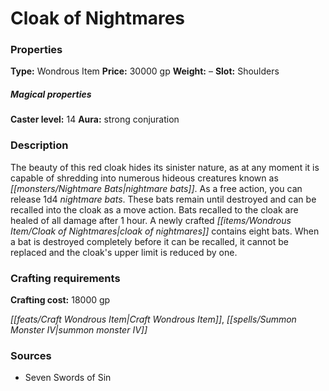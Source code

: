 ﻿---
Title: "Cloak of Nightmares"
Type: "Wondrous Item"
Price: "30000 gp"
Weight: "–"
Slot: "Shoulders"
Caster level: "14"
Aura: "strong conjuration"
Description: |
  "The beauty of this red cloak hides its sinister nature, as at any moment it is capable of shredding into numerous hideous creatures known as nightmare bats. As a free action, you can release 1d4 nightmare bats. These bats remain until destroyed and can be recalled into the cloak as a move action. Bats recalled to the cloak are healed of all damage after 1 hour. A newly crafted _cloak of nightmares_ contains eight bats. When a bat is destroyed completely before it can be recalled, it cannot be replaced and the cloak's upper limit is reduced by one."
Crafting cost: "18000 gp"
Sources: "['Seven Swords of Sin']"
---

# Cloak of Nightmares

### Properties

**Type:** Wondrous Item **Price:** 30000 gp **Weight:** – **Slot:** Shoulders

##### Magical properties

**Caster level:** 14 **Aura:** strong conjuration

### Description

The beauty of this red cloak hides its sinister nature, as at any moment it is capable of shredding into numerous hideous creatures known as _[[monsters/Nightmare Bats|nightmare bats]]_. As a free action, you can release 1d4 _nightmare bats_. These bats remain until destroyed and can be recalled into the cloak as a move action. Bats recalled to the cloak are healed of all damage after 1 hour. A newly crafted _[[items/Wondrous Item/Cloak of Nightmares|cloak of nightmares]]_ contains eight bats. When a bat is destroyed completely before it can be recalled, it cannot be replaced and the cloak's upper limit is reduced by one.

### Crafting requirements

**Crafting cost:** 18000 gp

_[[feats/Craft Wondrous Item|Craft Wondrous Item]]_, _[[spells/Summon Monster IV|summon monster IV]]_

### Sources

* Seven Swords of Sin
